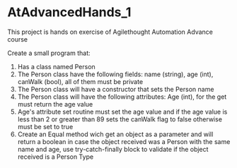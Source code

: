 # AtAdvancedHands_1
This project is hands on exercise of Agilethought Automation Advance course

Create a small program that:
1. Has a class named Person
2. The Person class have the following fields: name (string), age (int), canWalk (bool), all of them must be private
3. The Person class will have a constructor that sets the Person name
4. The Person class will have the following attributes: Age (int), for the get must return the age value
5. Age's attribute set routine must set the age value and if the age value is less than 2 or greater than 89 sets the canWalk flag to false otherwise must be set to true
6. Create an Equal method wich get an object as a parameter and will return a boolean in case the object received was a Person with the same name and age, use try-catch-finally block to validate if the object received is a Person Type
